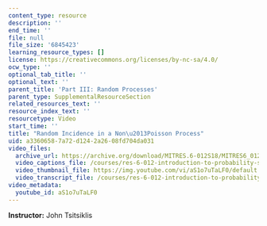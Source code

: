 ```yaml
---
content_type: resource
description: ''
end_time: ''
file: null
file_size: '6845423'
learning_resource_types: []
license: https://creativecommons.org/licenses/by-nc-sa/4.0/
ocw_type: ''
optional_tab_title: ''
optional_text: ''
parent_title: 'Part III: Random Processes'
parent_type: SupplementalResourceSection
related_resources_text: ''
resource_index_text: ''
resourcetype: Video
start_time: ''
title: "Random Incidence in a Non\u2013Poisson Process"
uid: a3360658-7a72-d124-2a26-08fd704da031
video_files:
  archive_url: https://archive.org/download/MITRES.6-012S18/MITRES6_012S18_L23-08_300k.mp4
  video_captions_file: /courses/res-6-012-introduction-to-probability-spring-2018/d53e6ebeb216513fa82c685017d0dd1b_aS1o7uTaLF0.vtt
  video_thumbnail_file: https://img.youtube.com/vi/aS1o7uTaLF0/default.jpg
  video_transcript_file: /courses/res-6-012-introduction-to-probability-spring-2018/4181708b8aa37acfa98ebaaca6fd968c_aS1o7uTaLF0.pdf
video_metadata:
  youtube_id: aS1o7uTaLF0
---
```


**Instructor:** John Tsitsiklis

